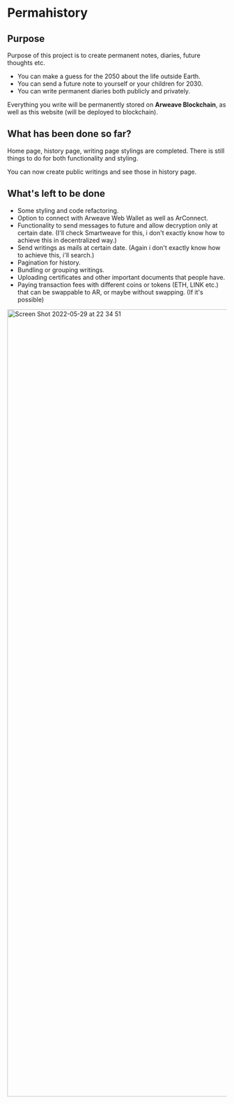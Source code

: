 # Permahistory


## Purpose
Purpose of this project is to create permanent notes, diaries, future thoughts etc.
- You can make a guess for the 2050 about the life outside Earth.
- You can send a future note to yourself or your children for 2030.
- You can write permanent diaries both publicly and privately.

Everything you write will be permanently stored on **Arweave Blockchain**, as well as this website (will be deployed to blockchain).

## What has been done so far?
Home page, history page, writing page stylings are completed. There is still things to do for both functionality and styling.

You can now create public writings and see those in history page.

## What's left to be done
- Some styling and code refactoring.
- Option to connect with Arweave Web Wallet as well as ArConnect.
- Functionality to send messages to future and allow decryption only at certain date. (I'll check Smartweave for this, i don't exactly know how to achieve this in decentralized way.)
- Send writings as mails at certain date. (Again i don't exactly know how to achieve this, i'll search.)
- Pagination for history.
- Bundling or grouping writings.
- Uploading certificates and other important documents that people have.
- Paying transaction fees with different coins or tokens (ETH, LINK etc.) that can be swappable to AR, or maybe without swapping. (If it's possible)

<img width="1805" alt="Screen Shot 2022-05-29 at 22 34 51" src="https://user-images.githubusercontent.com/51231605/170889914-c1799cbe-823d-42ba-82f0-ebb69134e2d3.png">
